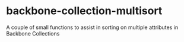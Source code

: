 backbone-collection-multisort
=============================

A couple of small functions to assist in sorting on multiple attributes in Backbone Collections

